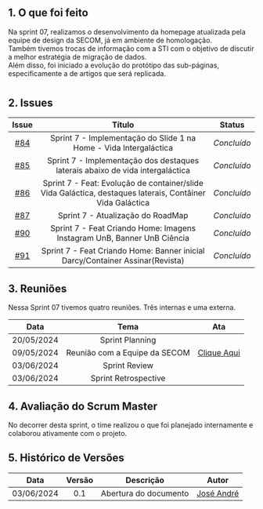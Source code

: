 ## 1. O que foi feito

Na sprint 07, realizamos o desenvolvimento da homepage atualizada pela equipe de design da SECOM, já em ambiente de homologação. <br>
Também tivemos trocas de informação com a STI com o objetivo de discutir a melhor estratégia de migração de dados.<br>
Além disso, foi iniciado a evolução do protótipo das sub-páginas, especificamente a de artigos que será replicada. <br>
#

## 2. Issues 

|                            Issue                             |              Título               |                    Status                     |
| :----------------------------------------------------------: | :-------------------------------: | :-------------------------------------------------: |
| [#84](https://github.com/ResidenciaTICBrisa/T2G7-Revista-Darcy/issues/84) | Sprint 7 - Implementação do Slide 1 na Home - Vida Intergaláctica | _Concluído_|
| [#85](https://github.com/ResidenciaTICBrisa/T2G7-Revista-Darcy/issues/85) |  Sprint 7 - Implementação dos destaques laterais abaixo de vida intergaláctica | _Concluído_ |
| [#86](https://github.com/ResidenciaTICBrisa/T2G7-Revista-Darcy/issues/86) | Sprint 7 - Feat: Evolução de container/slide Vida Galáctica, destaques laterais, Contâiner Vida Galáctica| _Concluído_ |
| [#87](https://github.com/ResidenciaTICBrisa/T2G7-Revista-Darcy/issues/87) | Sprint 7 -  Atualização do RoadMap  | _Concluído_ |
| [#90](https://github.com/ResidenciaTICBrisa/T2G7-Revista-Darcy/issues/90) | Sprint 7 -  Feat Criando Home: Imagens Instagram UnB, Banner UnB Ciência  | _Concluído_ |
| [#91](https://github.com/ResidenciaTICBrisa/T2G7-Revista-Darcy/issues/91) | Sprint 7 -  Feat Criando Home: Banner inicial Darcy/Container Assinar(Revista)  | _Concluído_ |

## 3. Reuniões

Nessa Sprint 07 tivemos quatro reuniões. Três internas e uma externa. 

| Data       | Tema | Ata                                
| :--------: | :----: | :--------------------:                   
| 20/05/2024 |  Sprint Planning   | 
| 09/05/2024 | Reunião com a Equipe da SECOM  | [Clique Aqui](https://residenciaticbrisa.github.io/T2G7-Revista-Darcy/atas/equipe_cliente/ata09)    
| 03/06/2024 | Sprint Review  | 
| 03/06/2024 | Sprint Retrospective  |     

## 4. Avaliação do Scrum Master

No decorrer desta sprint, o time realizou o que foi planejado internamente e colaborou ativamente com o projeto.

## 5. Histórico de Versões

| Data       | Versão | Descrição                                 | Autor             |
| :--------: | :----: | :--------------------:                    | :---------------: |
| 03/06/2024 |  0.1   | Abertura do documento                     | [José André](https://github.com/joseandre25) |